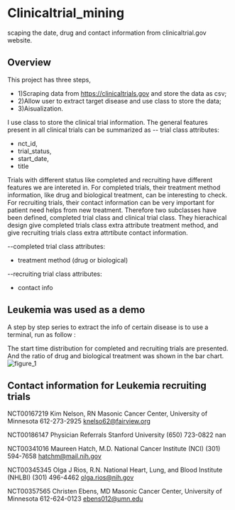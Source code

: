# Clinicaltrial_mining
scaping the date, drug and contact information from clinicaltrial.gov website.

## Overview
This project has three steps, 
* 1)Scraping data from https://clinicaltrials.gov and store the data as csv; 
* 2)Allow user to extract target disease and use class to store the data; 
* 3)Aisualization.  

I use class to store the clinical trial information. The general features present in all clinical trials can be summarized as 
-- trial class attributes: 
* nct_id, 
* trial_status, 
* start_date,
* title

Trials with different status like completed and recruiting have different features we are intereted in. For completed trials, their treatment method information, like drug and biological treatment, can be interesting to check. For recruiting trials, their contact information can be very important for patient need helps from new treatment. Therefore two subclasses have been defined, completed trial class and clinical trial class. They hierachical design give completed trials class extra attribute treatment method, and give recruiting trials class extra attrtibute contact information. 

--completed trial class attributes:
* treatment method (drug or biological)

--recruiting trial class attributes:
* contact info


## Leukemia was used as a demo
A step by step series to extract the info of certain disease is to use a terminal, run as follow : 

The start time distribution for completed and recruiting trials are presented. And the ratio of drug and biological treatment was shown in the bar chart.
![figure_1](https://cloud.githubusercontent.com/assets/19654472/24596048/193aa4ac-180a-11e7-8d22-80bf9ef6b9f3.png)

## Contact information for Leukemia recruiting trials

NCT00167219 
 Kim Nelson, RN   Masonic Cancer Center, University of Minnesota 
 612-273-2925   knelso62@fairview.org

NCT00186147 
 Physician Referrals   Stanford University 
 (650) 723-0822   nan

NCT00341016 
 Maureen Hatch, M.D.   National Cancer Institute (NCI) 
 (301) 594-7658   hatchm@mail.nih.gov

NCT00345345 
 Olga J Rios, R.N.   National Heart, Lung, and Blood Institute (NHLBI) 
 (301) 496-4462   olga.rios@nih.gov

NCT00357565 
 Christen Ebens, MD   Masonic Cancer Center, University of Minnesota 
 612-624-0123   ebens012@umn.edu
